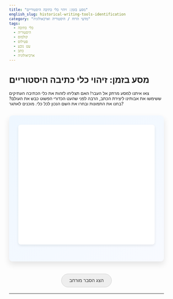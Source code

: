 ```yaml
---
title: "מסע בזמן: זיהוי כלי כתיבה היסטוריים"
english_slug: historical-writing-tools-identification
category: "מדעי הרוח / היסטוריה וארכאולוגיה"
tags:
  - כלי כתיבה
  - היסטוריה
  - קולמוס
  - סטילוס
  - עט נובע
  - כתב
  - ארכיאולוגיה
---
```

# מסע בזמן: זיהוי כלי כתיבה היסטוריים

צאו איתנו למסע מרתק אל העבר! האם תצליחו לזהות את כלי הכתיבה העתיקים ששימשו את אבותינו ליצירת הכתב, הרבה לפני שהעט הכדורי הפשוט כבש את העולם? בחנו את התמונות ובחרו את השם הנכון לכל כלי. מוכנים לאתגר?

<div id="tool-identifier">
  <div id="question-container">
    <div id="image-wrapper">
      <img id="tool-image" src="" alt="כלי כתיבה היסטורי" class="tool-image-placeholder">
    </div>
    <p id="feedback" class="feedback"></p>
    <p id="fact" class="fact"></p>
  </div>
  <div id="options-container">
    <!-- Options buttons will be populated here by JS -->
  </div>
  <button id="next-tool" class="action-button" style="display: none;">הכלי הבא</button>
  <div id="final-message" class="final-message" style="display: none;"></div>
</div>

<style>
  /* General Styling & Layout */
  #tool-identifier {
    font-family: 'Heebo', sans-serif; /* Hebrew friendly font */
    direction: rtl;
    text-align: right;
    border: none; /* Remove default border */
    padding: 30px;
    border-radius: 12px;
    max-width: 650px; /* Slightly wider */
    margin: 30px auto;
    background: linear-gradient(to bottom right, #eef7ff, #f8faff); /* Soft gradient */
    box-shadow: 0 10px 20px rgba(0, 0, 0, 0.1); /* Subtle shadow */
    overflow: hidden; /* Clear floats if any */
  }

  #question-container {
      margin-bottom: 25px;
      padding: 20px;
      background-color: #fff;
      border-radius: 8px;
      box-shadow: 0 4px 8px rgba(0,0,0,0.08);
      text-align: center; /* Center content inside */
  }

  #image-wrapper {
      min-height: 250px; /* Reserve space to prevent layout shifts */
      display: flex;
      justify-content: center;
      align-items: center;
      margin-bottom: 20px;
  }

  #tool-image {
    max-width: 100%;
    max-height: 280px; /* Adjusted max height */
    height: auto;
    display: block;
    margin: 0 auto;
    border-radius: 8px;
    box-shadow: 0 2px 5px rgba(0,0,0,0.1);
    opacity: 0; /* Start hidden for fade-in */
    transform: scale(0.95); /* Start slightly smaller */
    transition: opacity 0.6s ease-out, transform 0.6s ease-out; /* Animation */
  }

  #tool-image.loaded {
      opacity: 1;
      transform: scale(1);
  }


  .feedback {
    text-align: center;
    margin-top: 15px;
    font-size: 1.3em; /* Slightly larger */
    font-weight: bold;
    min-height: 1.5em; /* Ensure space */
    opacity: 0; /* Start hidden */
    transition: opacity 0.5s ease-in-out;
  }

  .feedback.visible {
    opacity: 1;
  }

  .feedback.correct {
    color: #28a745; /* Green */
  }

  .feedback.wrong {
    color: #dc3545; /* Red */
  }

  .fact {
    text-align: center;
    margin-top: 10px;
    font-size: 1.1em;
    font-style: italic;
    color: #555;
    min-height: 1.2em; /* Ensure space */
     opacity: 0; /* Start hidden */
    transition: opacity 0.5s ease-in-out;
  }

   .fact.visible {
    opacity: 1;
  }

  /* Options Styling */
  #options-container {
    text-align: center;
    margin-top: 20px;
  }

  #options-container button {
    display: inline-block;
    margin: 6px; /* Increased margin */
    padding: 12px 25px; /* Increased padding */
    font-size: 1.1em; /* Slightly larger font */
    cursor: pointer;
    border: none; /* No default border */
    border-radius: 25px; /* Pill shape */
    background-color: #007bff; /* Primary blue */
    color: white;
    transition: background-color 0.3s ease, transform 0.1s ease, box-shadow 0.3s ease;
    box-shadow: 0 4px 6px rgba(0, 123, 255, 0.3); /* Subtle shadow */
    font-weight: normal; /* Not bold by default */
  }

  #options-container button:hover:not(:disabled) {
    background-color: #0056b3; /* Darker blue on hover */
    box-shadow: 0 6px 8px rgba(0, 123, 255, 0.4);
  }

   #options-container button:active:not(:disabled) {
      transform: scale(0.98); /* Press effect */
  }

  #options-container button:disabled {
      opacity: 0.6;
      cursor: default;
      box-shadow: none;
  }

  /* Specific button states after selection */
  #options-container button.selected-wrong {
      background-color: #dc3545; /* Red for wrong */
      color: white;
      box-shadow: 0 4px 6px rgba(220, 53, 69, 0.3);
  }

  #options-container button.correct-answer {
      background-color: #28a745; /* Green for correct */
      color: white;
      box-shadow: 0 4px 6px rgba(40, 167, 69, 0.3);
  }

  /* Next Button Styling */
  .action-button {
      display: block;
      margin: 25px auto 10px auto; /* Center */
      padding: 12px 30px; /* Generous padding */
      font-size: 1.2em;
      cursor: pointer;
      border: none;
      border-radius: 25px; /* Pill shape */
      background-color: #ffc107; /* Yellow/Amber */
      color: #333;
      font-weight: bold;
      transition: background-color 0.3s ease, transform 0.1s ease, box-shadow 0.3s ease;
      box-shadow: 0 4px 6px rgba(255, 193, 7, 0.3);
  }

  .action-button:hover:not(:disabled) {
      background-color: #e0a800; /* Darker yellow on hover */
      box-shadow: 0 6px 8px rgba(255, 193, 7, 0.4);
  }

   .action-button:active:not(:disabled) {
      transform: scale(0.98); /* Press effect */
  }

    .action-button:disabled {
      opacity: 0.6;
      cursor: default;
      box-shadow: none;
  }

  /* Final Message Styling */
  .final-message {
    text-align: center;
    margin-top: 40px; /* More space */
    font-size: 1.8em; /* Larger font */
    font-weight: bold;
    color: #007bff; /* Blue */
    padding: 20px;
    background-color: #d4edda; /* Light green background */
    border: 2px solid #28a745; /* Green border */
    border-radius: 10px;
    opacity: 0; /* Start hidden for animation */
    transform: translateY(20px); /* Start slightly down */
    transition: opacity 0.8s ease-out, transform 0.8s ease-out;
  }

   .final-message.visible {
       opacity: 1;
       transform: translateY(0);
   }


  /* Explanation Styling */
  #show-explanation {
    display: block;
    margin: 40px auto 20px auto; /* Center, more space */
    padding: 12px 25px;
    font-size: 1.1em;
    cursor: pointer;
    border: 1px solid #ccc; /* Border */
    border-radius: 25px; /* Pill shape */
    background-color: #eee; /* Light gray */
    color: #333;
    transition: background-color 0.3s ease, border-color 0.3s ease;
  }

  #show-explanation:hover {
    background-color: #ddd;
    border-color: #bbb;
  }

  #explanation {
      margin-top: 30px;
      padding: 25px; /* More padding */
      border: none; /* Remove dashed border */
      border-radius: 12px;
      background-color: #eef;
      box-shadow: 0 5px 10px rgba(0, 0, 0, 0.07); /* Subtle shadow */
      display: none; /* Controlled by JS */
      line-height: 1.7; /* Improved readability */
      color: #333;
  }
  #explanation h2 {
      color: #0056b3; /* Darker blue */
      margin-bottom: 15px;
      font-size: 1.8em;
      border-bottom: 2px solid #007bff; /* Underline effect */
      padding-bottom: 5px;
  }
   #explanation h3 {
      color: #555;
      margin-top: 20px;
      margin-bottom: 10px;
      font-size: 1.4em;
  }
  #explanation p {
      margin-bottom: 18px; /* More space between paragraphs */
  }
  #explanation ul {
      margin-bottom: 18px;
      padding-right: 20px; /* Indent list */
  }
   #explanation li {
       margin-bottom: 8px;
   }
</style>

<button id="show-explanation">הצג הסבר מורחב</button>

<div id="explanation" style="display: none;">
    <h2>המסע של האנושות עם כלי הכתיבה: ממערות ועד מסכים</h2>
    <p>הצורך לתעד, לשמר ולהעביר מידע הוא מהמניעים העמוקים ביותר של האנושות. מהרישומים הראשוניים על קירות מערות, דרך חריטות על לוחות חימר ואבנים, ועד לספרים המודפסים ומסכים דיגיטליים – כלי הכתיבה התפתחו ללא הרף, משקפים ומשפיעים עמוקות על התרבות, הידע והחברה האנושית. הצטרפו אלינו למסע קצר בעקבות הכלים ששינו את העולם.</p>

    <h3>הסטילוס: חריטה על חימר ושעווה בעולם הקדום</h3>
    <p>הסטילוס, כלי הכתיבה העתיק ביותר שזיהיתם, היה בשימוש נרחב בתרבויות מסופוטמיה, מצרים, יוון ורומא. זה היה לרוב מקל מחודד עשוי מעצם, מתכת או עץ. קצהו המחודד שימש לחריטה על לוחות חימר רכים (שהפכו לכתובות עמידות לאחר ייבוש או אפייה), או על לוחות עץ קטנים מצופים בשעווה. הקצה הקהה בצדו השני של הסטילוס אפשר החלקה ומחיקה של השעווה, מה שהפך את לוחות השעווה למחברות רב-פעמיות. הסטילוס היה הכרחי לכל עניין – מרישום עסקי ועד כתיבת שירה.</p>

    <h3>עט הקנה (Reed Pen): כתיבה בדיו על פפירוס וקלף</h3>
    <p>עט הקנה הוא אחד מכלי הכתיבה הקדומים ביותר שפעלו באמצעות דיו, והיה נפוץ במצרים העתיקה, מסופוטמיה ובהמשך בעולם היווני-רומי והמזרח התיכון. הוא עשוי מקנה מצוי, צמח נפוץ, שקצהו נחתך ונפוצל בקפידה ליצירת חוד דק שניתן לטבול בדיו. עט הקנה היה נוח לכתיבה על חומרים גמישים כמו פפירוס וקלף, וסיפק קווים ברורים וגמישות מסוימת, אך דרש טבילה תכופה במכל הדיו.</p>

    <h3>הקולמוס: עידן הקליגרפיה על קלף ונייר בימי הביניים</h3>
    <p>עם התפשטות השימוש בקלף (עור מעובד במיוחד לכתיבה) ובהמשך גם בנייר באירופה ובעולם המוסלמי, הפך הקולמוס לכלי הכתיבה הבלתי מעורער במשך מאות רבות. הקולמוס עשוי בדרך כלל מנוצה גדולה וחזקה, לרוב של אווז. קצה הנוצה גולף במומחיות וחושלה ליצירת חוד גמיש שניתן לטבול בדיו. הקולמוס איפשר שליטה מדהימה בעובי הקו בהתאם ללחץ, מה שהפך אותו לכלי המושלם עבור אמנות הקליגרפיה המפוארת של כתבי היד המעוטרים מימי הביניים והרנסנס.</p>

    <h3>המהפכה המודרנית: עט הנובע ושאר אחיו המתכתיים</h3>
    <p>שכלולים טכנולוגיים בעת החדשה הובילו לפיתוח עטים עם חודים מתכתיים עמידים בהרבה. המעבר הגדול באמת הגיע עם המצאת העט הנובע במאה ה-19. עט גאוני זה הכיל מנגנון פנימי (מחסנית או ממלאי) שהזרים דיו באופן רציף אל החוד המתכתי, ומנע את הצורך המייגע בטבילה חוזרת ונשנית במכל הדיו. זו הייתה מהפכה עצומה בנוחות הכתיבה והניידות, שסללה את הדרך להמצאות מאוחרות עוד יותר כמו העט הכדורי ועט הלבד, ששינו לחלוטין את אופן הכתיבה האישית והמסחרית בעולם כולו.</p>

    <h3>איך להבדיל ביניהם בקלות: מדריך זיהוי מהיר</h3>
    <ul>
        <li>**סטילוס:** נראה כמו מקל קצר, מחודד בקצה אחד (ולעתים קהה בשני). עשוי מחומר קשיח: עצם, עץ, מתכת. משמש **לחריטה** על משטחים רכים כמו חימר או שעווה.</li>
        <li>**עט קנה:** נראה כמו קטע גזום של קנה צמח (כמו במבוק קטן), שקצהו מחודד ומפוצל. עשוי מחומר צמחי **טבעי**. משמש **לכתיבה בדיו** על משטחים גמישים כמו פפירוס וקלף.</li>
        <li>**קולמוס:** נראה כמו נוצה של עוף גדול (אווז, ברבור), שקצהה התחתון גולף לצורת חוד. עשוי מחומר **אורגני** (נוצה). משמש **לכתיבה בדיו** על קלף ונייר, מאפשר עובי קו משתנה.</li>
        <li>**עט נובע:** נראה כמו עט מודרני יחסית, לרוב גוף מעוצב (מתכת/פלסטיק) עם חוד מתכתי חשוף בקצהו. מכיל מנגנון **פנימי** לאחסון והזרמת דיו. משמש **לכתיבה בדיו** על נייר.</li>
    </ul>

    <h3>חשיבותם העצומה של כלי הכתיבה בהיסטוריה האנושית</h3>
    <p>כלי הכתיבה הם לא רק גאדג'טים היסטוריים; הם המפתחות שפתחו את שערי הידע, התרבות והקדמה. הם איפשרו לנו לתעד את ההיסטוריה שלנו, לשמר יצירות ספרותיות, להפיץ רעיונות פילוסופיים ומדעיים, לנהל אימפריות ולבנות את העולם המודרני. כל כלי כתיבה, מתחילתו הצנועה ועד לשכלולים המודרניים, היה צעד משמעותי במסע האנושי לצבירת והפצת ידע, והשפיע עמוקות על האופן שבו אנו חושבים, לומדים ומתקשרים עד היום.</p>
</div>

<script>
  document.addEventListener('DOMContentLoaded', () => {
    const tools = [
      {
        image: 'https://upload.wikimedia.org/wikipedia/commons/thumb/0/0e/Roman_stylus_and_wax_tablet.jpg/800px-Roman_stylus_and_wax_tablet.jpg',
        name: 'סטילוס',
        options: ['קולמוס', 'עט נובע', 'סטילוס', 'עט קנה'],
        fact: 'הסטילוס שימש לחריטה על לוחות שעווה או חימר בעולם העתיק.',
        feedback_wrong: 'לא בדיוק... סטילוס עשוי לרוב מעץ, עצם או מתכת ומשמש לחריטה, לא לכתיבה בדיו על משטח גמיש כמו נייר או קלף.',
        feedback_wrong_quill: 'זה לא קולמוס. קולמוס עשוי מנוצה ומשמש לכתיבה בדיו, לא לחריטה על לוחות קשיחים.',
        feedback_wrong_reed: 'זה לא עט קנה. עט קנה עשוי מצמח ומשמש לכתיבה בדיו, לא לחריטה.',
        feedback_wrong_fountain: 'זה לא עט נובע. עט נובע הוא המצאה מודרנית יחסית עם מנגנון דיו פנימי, שונה לחלוטין מהסטילוס העתיק.'
      },
      {
        image: 'https://upload.wikimedia.org/wikipedia/commons/thumb/a/a0/Quill_pen_with_ink_pot.jpg/800px-Quill_pen_with_ink_pot.jpg',
        name: 'קולמוס',
        options: ['סטילוס', 'קולמוס', 'עט קנה', 'עט נובע'],
        fact: 'הקולמוס, העשוי לרוב מנוצת אווז, היה כלי הכתיבה העיקרי באירופה בימי הביניים והרנסנס.',
        feedback_wrong: 'לא בדיוק... קולמוס עשוי מנוצה ומשמש לכתיבה בדיו, לא לחריטה על משטח קשיח.',
        feedback_wrong_stylus: 'זה לא סטילוס. סטילוס עשוי לרוב מעץ, עצם או מתכת ומשמש לחריטה.',
        feedback_wrong_reed: 'זה לא עט קנה. עט קנה עשוי מצמח ולא מנוצה, למרות ששניהם שימשו לכתיבה בדיו.',
        feedback_wrong_fountain: 'זה לא עט נובע. עט נובע הוא כלי מתכתי עם מנגנון דיו פנימי, שונה מאוד מקולמוס העשוי נוצה.'
      },
      {
        image: 'https://upload.wikimedia.org/wikipedia/commons/thumb/f/f2/Ancient_Egyptian_papyrus_with_hieroglyphics.jpg/800px-Ancient_Egyptian_papyrus_with_hieroglyphics.jpg', // Image showing papyrus and likely a reed pen
        name: 'עט קנה',
        options: ['עט נובע', 'קולמוס', 'סטילוס', 'עט קנה'],
        fact: 'עט קנה הוא אחד מכלי הכתיבה בדיו העתיקים ביותר, בשימוש נרחב במצרים ובמסופוטמיה.',
        feedback_wrong: 'לא בדיוק... עט קנה עשוי מצמח טבעי (קנה), לא מנוצה או מתכת.',
        feedback_wrong_stylus: 'זה לא סטילוס. סטילוס משמש לחריטה, לא לכתיבה בדיו.',
        feedback_wrong_quill: 'זה לא קולמוס. קולמוס עשוי מנוצה ולא מקנה.',
        feedback_wrong_fountain: 'זה לא עט נובע. עט נובע הוא כלי מתכת מודרני, לא עט קנה טבעי ועתיק.'
      },
      {
        image: 'https://upload.wikimedia.org/wikipedia/commons/thumb/f/f1/Montblanc_Meisterst%C3%BCck_149.jpg/800px-Montblanc_Meisterst%C3%BCck_149.jpg', // Example modern fountain pen
        name: 'עט נובע',
        options: ['עט נובע', 'סטילוס', 'קולמוס', 'עט קנה'],
        fact: 'העט הנובע, שהומצא במאה ה-19, היה העט הראשון עם מנגנון אספקת דיו פנימי, מה שביטל את הצורך בטבילה.',
        feedback_wrong: 'לא בדיוק... עט נובע הוא כלי מתכתי או פלסטי מודרני עם מנגנון דיו פנימי, שונה מכל כלי הכתיבה העתיקים.',
        feedback_wrong_stylus: 'זה לא סטילוס. סטילוס הוא כלי חריטה עתיק, שונה לחלוטין מעט נובע מודרני.',
        feedback_wrong_quill: 'זה לא קולמוס. קולמוס עשוי מנוצה ודורש טבילה בדיו, בניגוד לעט נובע.',
        feedback_wrong_reed: 'זה לא עט קנה. עט קנה עשוי מצמח ודורש טבילה בדיו, בניגוד לעט נובע.'
      }
    ];

    let currentToolIndex = 0;
    const toolImage = document.getElementById('tool-image');
    const feedback = document.getElementById('feedback');
    const factElement = document.getElementById('fact');
    const optionsContainer = document.getElementById('options-container');
    const nextToolButton = document.getElementById('next-tool');
    const finalMessage = document.getElementById('final-message');
    const showExplanationButton = document.getElementById('show-explanation');
    const explanationDiv = document.getElementById('explanation');
    const toolIdentifierDiv = document.getElementById('tool-identifier'); // Get the main container

    function resetToolDisplay() {
        toolImage.classList.remove('loaded');
        feedback.classList.remove('visible', 'correct', 'wrong');
        factElement.classList.remove('visible');
        feedback.textContent = '';
        factElement.textContent = '';
        optionsContainer.innerHTML = '';
        nextToolButton.style.display = 'none';
    }

    function loadTool(index) {
        if (index >= tools.length) {
            showFinalMessage();
            return;
        }

        resetToolDisplay(); // Reset state and animations

        const tool = tools[index];
        toolImage.src = tool.image;

        // Add load listener for image animation
        toolImage.onload = () => {
            toolImage.classList.add('loaded');
        }
         // Handle potential image errors gracefully (optional)
         toolImage.onerror = () => {
             console.error("Error loading image for tool:", tool.name);
             toolImage.src = 'placeholder.jpg'; // Fallback image
             toolImage.classList.add('loaded'); // Still animate fallback
         };


        // Shuffle options
        const shuffledOptions = [...tool.options].sort(() => Math.random() - 0.5);

        shuffledOptions.forEach(option => {
            const button = document.createElement('button');
            button.textContent = option;
            button.classList.add('option-button');
            button.onclick = () => checkAnswer(button, option);
            optionsContainer.appendChild(button);
        });

        // Options container fade-in (simple)
         optionsContainer.style.opacity = 0;
         setTimeout(() => {
             optionsContainer.style.opacity = 1;
             optionsContainer.style.transition = 'opacity 0.5s ease-in-out';
         }, 100); // Small delay after image starts loading

    }

    function enableOptions(enable) {
        const buttons = optionsContainer.querySelectorAll('.option-button');
        buttons.forEach(button => {
            button.disabled = !enable;
            // Keep current cursor style after selection for visual feedback
             if (enable) {
                 button.style.cursor = 'pointer';
             } else {
                  // Don't change cursor on disabled state if it was set by a class
                  if (!button.classList.contains('selected-wrong') && !button.classList.contains('correct-answer')) {
                       button.style.cursor = 'default';
                  }
             }

        });
    }

    function checkAnswer(clickedButton, selectedOption) {
      enableOptions(false); // Disable buttons after selection
      const tool = tools[currentToolIndex];
      const optionButtons = optionsContainer.querySelectorAll('.option-button');

      // Find the correct button
      let correctButton = null;
      optionButtons.forEach(button => {
          if (button.textContent === tool.name) {
              correctButton = button;
          }
      });


      if (selectedOption === tool.name) {
        feedback.textContent = 'מעולה! זיהוי נכון!';
        feedback.className = 'feedback correct visible';
        factElement.textContent = tool.fact;
         correctButton.classList.add('correct-answer');
      } else {
        feedback.textContent = 'לא בדיוק... נסו לזכור את ההבדלים החשובים.';
        feedback.className = 'feedback wrong visible';

        clickedButton.classList.add('selected-wrong'); // Mark the one they clicked as wrong
        if (correctButton) {
             correctButton.classList.add('correct-answer'); // Highlight the correct one
        }

        // Determine specific wrong feedback or use general one
        let wrongFeedbackText = tool.feedback_wrong;
        if (selectedOption === 'סטילוס' && tool.feedback_wrong_stylus) wrongFeedbackText = tool.feedback_wrong_stylus;
        else if (selectedOption === 'קולמוס' && tool.feedback_wrong_quill) wrongFeedbackText = tool.feedback_wrong_quill;
        else if (selectedOption === 'עט קנה' && tool.feedback_wrong_reed) wrongFeedbackText = tool.feedback_wrong_reed;
        else if (selectedOption === 'עט נובע' && tool.feedback_wrong_fountain) wrongFeedbackText = tool.feedback_wrong_fountain;

        factElement.innerHTML = `${wrongFeedbackText}<br>הכלי שבתמונה הוא: <strong>${tool.name}</strong>. ${tool.fact}`; // More direct reveal
      }

        // Animate fact text fade-in
        setTimeout(() => {
            factElement.classList.add('visible');
        }, 300); // Delay fact appearance slightly after feedback

      nextToolButton.style.display = 'block';
      nextToolButton.classList.add('visible'); // Optional: add class for button animation
    }

    function showFinalMessage() {
        toolIdentifierDiv.style.display = 'none'; // Hide the identifier quiz
        finalMessage.textContent = 'כל הכבוד! סיימתם את המשימה בהצלחה!'; // Engaging final message
        finalMessage.style.display = 'block';
        // Trigger animation
        setTimeout(() => {
             finalMessage.classList.add('visible');
        }, 50); // Small delay to ensure display block is applied
    }


    nextToolButton.addEventListener('click', () => {
      currentToolIndex++;
      loadTool(currentToolIndex);
    });

    showExplanationButton.addEventListener('click', () => {
        const isHidden = explanationDiv.style.display === 'none';
        explanationDiv.style.display = isHidden ? 'block' : 'none';
        showExplanationButton.textContent = isHidden ? 'הסתר הסבר מורחב' : 'הצג הסבר מורחב';
    });

    // Initial load
    loadTool(currentToolIndex);
  });
</script>
---